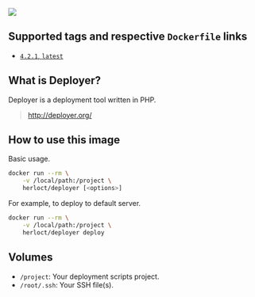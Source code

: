 [![](https://images.microbadger.com/badges/image/herloct/deployer.svg)](http://microbadger.com/images/herloct/deployer "Get your own image badge on microbadger.com")

## Supported tags and respective `Dockerfile` links

* [`4.2.1`, `latest`](https://github.com/herloct/docker-deployer/blob/4.2.1/Dockerfile)

## What is Deployer?

Deployer is a deployment tool written in PHP.

> http://deployer.org/

## How to use this image

Basic usage.

```sh
docker run --rm \
    -v /local/path:/project \
    herloct/deployer [<options>]
```

For example, to deploy to default server.

```sh
docker run --rm \
    -v /local/path:/project \
    herloct/deployer deploy
```

## Volumes

* `/project`: Your deployment scripts project.
* `/root/.ssh`: Your SSH file(s).

